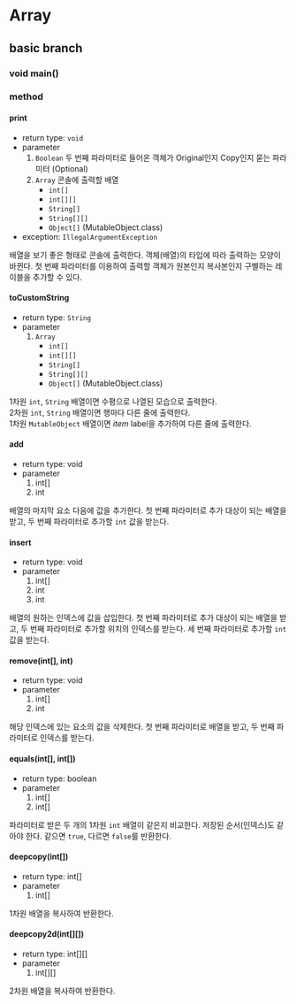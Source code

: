 # Array
## basic branch
### void main()
### method
#### print
* return type: `void`
* parameter
    1. `Boolean` 두 번째 파라미터로 들어온 객체가 Original인지 Copy인지 묻는 파라미터 (Optional)
    2. `Array` 콘솔에 출력할 배열
        * `int[]`
        * `int[][]`
        * `String[]`
        * `String[][]`
        * `Object[]` (MutableObject.class)
* exception: `IllegalArgumentException`

배열을 보기 좋은 형태로 콘솔에 출력한다. 객체(배열)의 타입에 따라 출력하는 모양이 바뀐다.
첫 번째 파라미터를 이용하여 출력할 객체가 원본인지 복사본인지 구별하는 레이블을 추가할 수 있다.

#### toCustomString
* return type: `String`
* parameter
    1. `Array`
        * `int[]`
        * `int[][]`
        * `String[]`
        * `String[][]`
        * `Object[]` (MutableObject.class)

1차원 `int`, `String` 배열이면 수평으로 나열된 모습으로 출력한다.  
2차원 `int`, `String` 배열이면 행마다 다른 줄에 출력한다.  
1차원 `MutableObject` 배열이면 *item* label을 추가하여 다른 줄에 출력한다.

#### add
* return type: void
* parameter
    1. int[]
    2. int
    
배열의 마지막 요소 다음에 값을 추가한다.
첫 번째 파라미터로 추가 대상이 되는 배열을 받고, 두 번째 파라미터로 추가할 `int` 값을 받는다.

#### insert
* return type: void
* parameter
    1. int[]
    2. int
    3. int

배열의 원하는 인덱스에 값을 삽입한다.
첫 번째 파라미터로 추가 대상이 되는 배열을 받고, 두 번째 파라미터로 추가할 위치의 인덱스를 받는다.
세 번째 파라미터로 추가할 `int` 값을 받는다.

#### remove(int[], int)
* return type: void
* parameter
    1. int[]
    2. int
    
해당 인덱스에 있는 요소의 값을 삭제한다.
첫 번째 파라미터로 배열을 받고, 두 번째 파라미터로 인덱스를 받는다.

#### equals(int[], int[])
* return type: boolean
* parameter
    1. int[]
    2. int[]
    
파라미터로 받은 두 개의 1차원 `int` 배열이 같은지 비교한다. 저장된 순서(인덱스)도 같아야 한다.
같으면 `true`, 다르면 `false`를 반환한다.

#### deepcopy(int[])
* return type: int[]
* parameter
    1. int[]

1차원 배열을 복사하여 반환한다.

#### deepcopy2d(int[][])
* return type: int[][]
* parameter
    1. int[][]

2차원 배열을 복사하여 반환한다.
